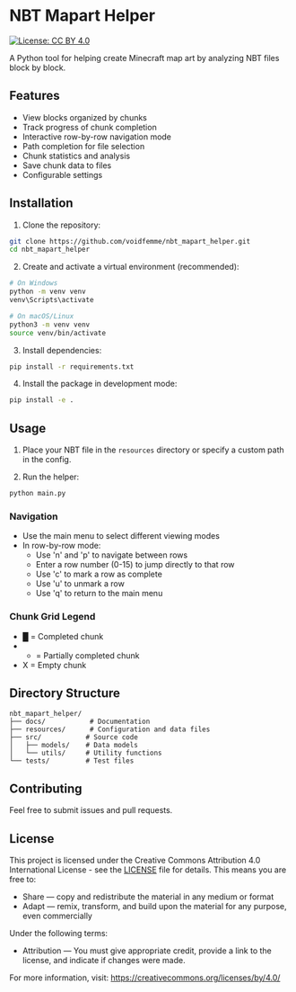 # NBT Mapart Helper

[![License: CC BY 4.0](https://img.shields.io/badge/License-CC_BY_4.0-lightgrey.svg)](https://creativecommons.org/licenses/by/4.0/)

A Python tool for helping create Minecraft map art by analyzing NBT files block by block.

## Features

- View blocks organized by chunks
- Track progress of chunk completion
- Interactive row-by-row navigation mode
- Path completion for file selection
- Chunk statistics and analysis
- Save chunk data to files
- Configurable settings

## Installation

1. Clone the repository:
```bash
git clone https://github.com/voidfemme/nbt_mapart_helper.git
cd nbt_mapart_helper
```

2. Create and activate a virtual environment (recommended):
```bash
# On Windows
python -m venv venv
venv\Scripts\activate

# On macOS/Linux
python3 -m venv venv
source venv/bin/activate
```

3. Install dependencies:
```bash
pip install -r requirements.txt
```

4. Install the package in development mode:
```bash
pip install -e .
```

## Usage

1. Place your NBT file in the `resources` directory or specify a custom path in the config.

2. Run the helper:
```bash
python main.py
```

### Navigation

- Use the main menu to select different viewing modes
- In row-by-row mode:
  - Use 'n' and 'p' to navigate between rows
  - Enter a row number (0-15) to jump directly to that row
  - Use 'c' to mark a row as complete
  - Use 'u' to unmark a row
  - Use 'q' to return to the main menu

### Chunk Grid Legend

- █ = Completed chunk
- - = Partially completed chunk
- X = Empty chunk

## Directory Structure

```
nbt_mapart_helper/
├── docs/           # Documentation
├── resources/      # Configuration and data files
├── src/           # Source code
│   ├── models/    # Data models
│   └── utils/     # Utility functions
└── tests/         # Test files
```

## Contributing

Feel free to submit issues and pull requests.

## License

This project is licensed under the Creative Commons Attribution 4.0 International License - see the [LICENSE](LICENSE) file for details. This means you are free to:

- Share — copy and redistribute the material in any medium or format
- Adapt — remix, transform, and build upon the material for any purpose, even commercially

Under the following terms:
- Attribution — You must give appropriate credit, provide a link to the license, and indicate if changes were made.

For more information, visit: https://creativecommons.org/licenses/by/4.0/
